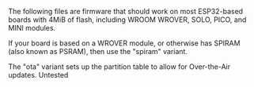 The following files are firmware that should work on most ESP32-based boards
with 4MiB of flash, including WROOM WROVER, SOLO, PICO, and MINI modules.

If your board is based on a WROVER module, or otherwise has SPIRAM (also known
as PSRAM), then use the "spiram" variant.

The "ota" variant sets up the partition table to allow for Over-the-Air updates. Untested
